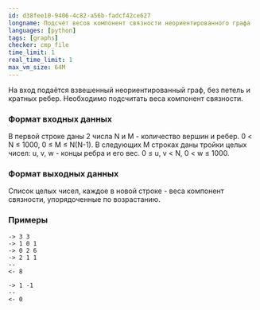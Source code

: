 ```yaml
---
id: d38fee10-9406-4c82-a56b-fadcf42ce627
longname: Подсчёт весов компонент связности неориентированного графа
languages: [python]
tags: [graphs]
checker: cmp_file
time_limit: 1
real_time_limit: 1
max_vm_size: 64M
---
```




На вход подаётся взвешенный неориентированный граф, без петель и кратных ребер.
Необходимо подсчитать веса компонент связности.

### Формат входных данных

В первой строке даны 2 числа N и M - количество вершин и ребер. 0 < N ≤ 1000, 0 ≤ M ≤ N(N-1).
В следующих M строках даны тройки целых чисел: u, v, w - концы ребра и его вес. 0 ≤ u, v < N, 0 < w ≤ 1000.

### Формат выходных данных

Список целых чисел, каждое в новой строке - веса компонент связности, упорядоченные по возрастанию.

### Примеры

```
-> 3 3
-> 1 0 1
-> 0 2 6
-> 2 1 1
--
<- 8
```

```
-> 1 -1
--
<- 0
```

